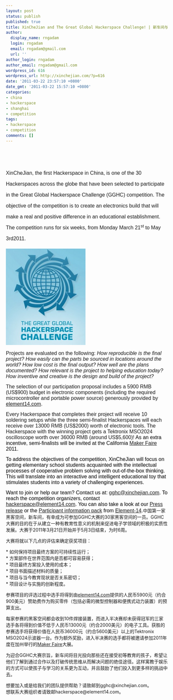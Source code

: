 ```yaml
---
layout: post
status: publish
published: true
title: XinCheJian and The Great Global Hackerspace Challenge! | 新车间与全球黑客空间大赛!
author:
  display_name: rngadam
  login: rngadam
  email: rngadam@gmail.com
  url: ''
author_login: rngadam
author_email: rngadam@gmail.com
wordpress_id: 616
wordpress_url: http://xinchejian.com/?p=616
date: '2011-03-22 23:57:10 +0800'
date_gmt: '2011-03-22 15:57:10 +0800'
categories:
- china
- hackerspace
- shanghai
- competition
tags:
- hackerspace
- competition
comments: []
---
```

<p><!--:en--><br />
<h1><span style="font-family: Arial, sans-serif; font-weight: normal; font-size: medium;">XinCheJian, the first Hackerspace in China, is one of the 30 Hackerspaces across the globe that have been selected to participate in the Great Global Hackerspace Challenge (GGHC) competition.  The objective of t</span><span style="font-family: Arial, sans-serif; font-weight: normal; font-size: medium;">he competition is to create an electronics build that will make a real and posi</span><span style="font-family: Arial, sans-serif; font-weight: normal; font-size: medium;">tive difference in an educational establishment. The competition runs for six weeks, from Monday March 21<sup>st</sup> to May 3rd<sup></sup>2011.</span></h1></p>
<p><img class="aligncenter size-medium wp-image-620" title="GGHC-LOGO" src="/uploads/2011/03/GGHC-LOGO-248x300.jpg" alt="" width="248" height="300" /></p>
<p><span style="font-family: Arial, sans-serif;"><span style="font-size: medium;">Projects are evaluated on the following: <em>How reproducib</em></span></span><span style="font-family: Arial, sans-serif; font-size: medium;"><em>le i</em></span><span style="font-family: Arial, sans-serif; font-size: medium;"><em>s the final project? How easily can the parts be sourced in locations around the world? How low cost is the final output? How well are the plans documented? How relevant is the project to helping education today? How inventive and creative is the design and build of the project?</em></span></p>
<p><span style="font-family: Arial, sans-serif;"><span style="font-size: medium;">The selection of our participation proposal includes a 5900 RMB (US$900) budget in electronic components (including the required microcontroller and portable power source) generously provided by <a href="http://www.element14.com/">element14.com</a>.</span></span></p>
<p><span style="font-family: Arial, sans-serif;"><span style="font-size: medium;">Every Hackerspace that completes their project will receive 10 soldering setups while the three semi-finalist Hackerspaces will each receive over 13000 RMB (US$2000) worth of electronic tools.  The Hackerspace with the winning project gets a Tektronix MSO2024 oscilloscope worth over 36000 RMB (around US$5,600)!  <span style="color: #000000;">As an extra incentive, semi-finalists will be invited at the California <a href="http://makerfaire.com/">Maker Faire</a> 2011.</span></span></span></p>
<p><span style="color: #000000;"><span style="font-family: Arial, sans-serif;"><span style="font-size: medium;">To address the objectives of the competition, XinCheJian will focus on getting    elementary school students acquainted with the intellectual processes of cooperative problem solving with out-of-the-box thinking.  This will translate into an interactive and intelligent educational toy that stimulates students into a variety of challenging experiences.</span></span></span></p>
<p><span style="color: #000000;"><span style="font-family: Arial, sans-serif;"><span style="font-size: medium;">Want to join or help our team? Contact us at: <a href="mailto:gghc@xinchejian.com">gghc@xinchejian.com</a>. To reach the competition organizers, contact <a href="mailto:hackerspace@element14.com">hackerspace@element14.com</a>.&nbsp;You can also take a look at our <a href="/uploads/2011/03/Xinchejian-GGHC-Introduction.pdf">Press release</a> or the <a href="http://www.element-14.com/community/groups/the-great-global-hackerspace-challenge?view=documents">Participant information pack</a> from <a href="http://us.element14.com">Element-14</a>.</span></span></span><!--:--><!--:zh-->中国第一家黑客空间，新车间，有幸成为可参加GGHC大赛的30家黑客空间的一员。GGHC大赛的目的在于从建立一种有教育性意义的机制来促进电子学领域的积极的实质性发展。大赛于2011年3月21日开始并于5月3日结束，为时6周。</p>
<p>大赛将就以下几点的评估来确定获奖项目：</p>
<p>       * 如何保持项目最终方案的可持续性运行；<br />
       * 方案部件在世界范围内是否都可容易获得；<br />
       * 项目最终方案投入使用的成本；<br />
       * 项目书面描述材料的质量；<br />
       * 项目与当今教育现状是否关系密切；<br />
       * 项目设计与实施的创新程度。</p>
<p>参赛项目的评选过程中选手将得到由<a href="http://www.element14.com/">element14.com</a>提供的人民币5900元（约合900美元）赞助费作为购买零件（包括必需的微型控制器和便携式动力装置）的预算支出。</p>
<p>每家参赛的黑客空间都会收到10件焊接装置，而进入半决赛却未获得冠军的三家选手各将得到价值不低于人民币13000元（约合2000美元）的电子工具。获胜的参赛选手将获得价值在人民币36000元（约合5600美元）以上的Tektronix MSO2024示波器一台。作为额外奖励，进入半决赛的选手都将被邀请参加2011年度在加州举行的<a href="http://makerfaire.com/">Maker Faire</a>大展。</p>
<p>为迎合GGHC大赛宗旨，新车间将目光投向那些还在接受初等教育的孩子，希望让他们了解到通过合作以及打破传统思维从而解决问题的绝佳途径。这样寓教于娱乐的方式可以使孩子与学习的关系更为互动，并且鼓励了他们投入到更多样的挑战中去。</p>
<p>想要加入或是给我们的团队提供帮助？请致邮到gghc@xinchejian.com。<br />
想联系大赛组织者请致邮hackerspace@element14.com。<!--:--></p>
